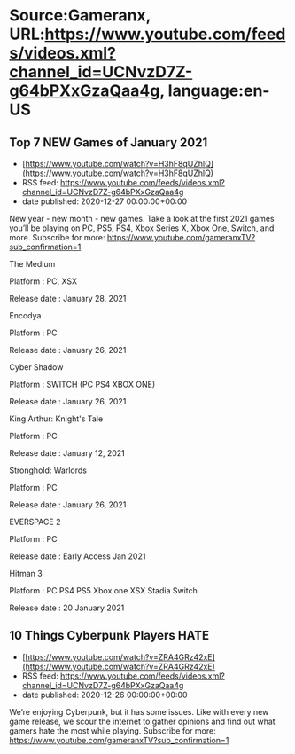 # Source:Gameranx, URL:https://www.youtube.com/feeds/videos.xml?channel_id=UCNvzD7Z-g64bPXxGzaQaa4g, language:en-US

## Top 7 NEW Games of January 2021
 - [https://www.youtube.com/watch?v=H3hF8qUZhlQ](https://www.youtube.com/watch?v=H3hF8qUZhlQ)
 - RSS feed: https://www.youtube.com/feeds/videos.xml?channel_id=UCNvzD7Z-g64bPXxGzaQaa4g
 - date published: 2020-12-27 00:00:00+00:00

New year - new month - new games. Take a look at the first 2021 games you’ll be playing on PC, PS5, PS4, Xbox Series X, Xbox One, Switch, and more.
Subscribe for more: https://www.youtube.com/gameranxTV?sub_confirmation=1

The Medium  

Platform : PC, XSX 

Release date : January 28, 2021



Encodya 

Platform : PC

Release date : January 26, 2021



Cyber Shadow 

Platform : SWITCH (PC PS4 XBOX ONE)

Release date : January 26, 2021



King Arthur: Knight's Tale 

Platform : PC

Release date : January 12, 2021



Stronghold: Warlords 

Platform : PC 

Release date : January 26, 2021



EVERSPACE 2

Platform : PC

Release date : Early Access Jan 2021



Hitman 3

Platform : PC PS4 PS5 Xbox one XSX Stadia Switch

Release date : 20 January 2021

## 10 Things Cyberpunk Players HATE
 - [https://www.youtube.com/watch?v=ZRA4GRz42xE](https://www.youtube.com/watch?v=ZRA4GRz42xE)
 - RSS feed: https://www.youtube.com/feeds/videos.xml?channel_id=UCNvzD7Z-g64bPXxGzaQaa4g
 - date published: 2020-12-26 00:00:00+00:00

We’re enjoying Cyberpunk, but it has some issues. Like with every new game release, we scour the internet to gather opinions and find out what gamers hate the most while playing.
Subscribe for more: https://www.youtube.com/gameranxTV?sub_confirmation=1


